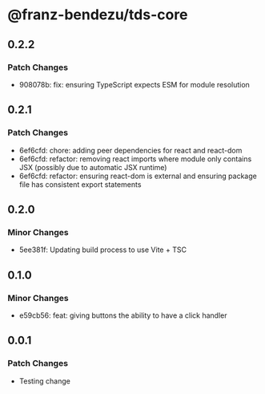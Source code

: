 # @franz-bendezu/tds-core

## 0.2.2

### Patch Changes

- 908078b: fix: ensuring TypeScript expects ESM for module resolution

## 0.2.1

### Patch Changes

- 6ef6cfd: chore: adding peer dependencies for react and react-dom
- 6ef6cfd: refactor: removing react imports where module only contains JSX (possibly due to automatic JSX runtime)
- 6ef6cfd: refactor: ensuring react-dom is external and ensuring package file has consistent export statements

## 0.2.0

### Minor Changes

- 5ee381f: Updating build process to use Vite + TSC

## 0.1.0

### Minor Changes

- e59cb56: feat: giving buttons the ability to have a click handler

## 0.0.1

### Patch Changes

- Testing change
